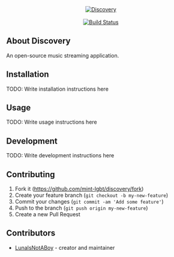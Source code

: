 <center>
  <a href="https://github.com/mint-lgbt/discovery"><img alt="Discovery" src="https://github.com/mint-lgbt/discovery/raw/main/assets/logo.svg" /></a>
</center>

<br />

<center>
  <a href="https://travis-ci.com/mint-lgbt/discovery"><img alt="Build Status" src="https://travis-ci.com/mint-lgbt/discovery.svg?branch=main" /></a>
</center>

## About Discovery

An open-source music streaming application.

## Installation

TODO: Write installation instructions here

## Usage

TODO: Write usage instructions here

## Development

TODO: Write development instructions here

## Contributing

1. Fork it (<https://github.com/mint-lgbt/discovery/fork>)
2. Create your feature branch (`git checkout -b my-new-feature`)
3. Commit your changes (`git commit -am 'Add some feature'`)
4. Push to the branch (`git push origin my-new-feature`)
5. Create a new Pull Request

## Contributors

- [LunaIsNotABoy](https://github.com/lunaisnotaboy) - creator and maintainer


